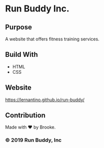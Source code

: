 # Run Buddy Inc.

## Purpose

A website that offers fitness training services.

## Build With

- HTML
- CSS

## Website

https://lernantino.github.io/run-buddy/

## Contribution

Made with ♥️ by Brooke.

### ©️ 2019 Run Buddy, Inc
